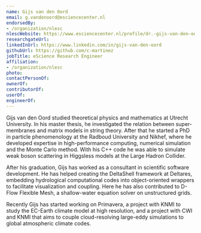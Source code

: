 ```yaml
---
name: Gijs van den Oord
email: g.vandenoord@esciencecenter.nl
endorsedBy:
- /organization/nlesc
nlescWebsite: https://www.esciencecenter.nl/profile/dr.-gijs-van-den-oord
researchgateUrl:
linkedInUrl: https://www.linkedin.com/in/gijs-van-den-oord
githubUrl: https://github.com/c-martinez
jobTitle: eScience Research Engineer
affiliation:
- /organization/nlesc
photo:
contactPersonOf:
ownerOf:
contributorOf:
userOf:
engineerOf:
---
```


Gijs van den Oord studied theoretical physics and mathematics at Utrecht University. In his master thesis, he investigated the relation between super-membranes and matrix models in string theory. After that he started a PhD in particle phenomenology at the Radboud University and Nikhef, where he developed expertise in high-performance computing, numerical simulation and the Monte Carlo method. With his C++ code he was able to simulate weak boson scattering in Higgsless models at the Large Hadron Collider. 

After his graduation, Gijs has worked as a consultant in scientific software development. He has helped creating the DeltaShell framework at Deltares, embedding hydrological computational codes into object-oriented wrappers to facilitate visualization and coupling. Here he has also contributed to D-Flow Flexible Mesh, a shallow-water equation solver on unstructured grids. 

Recently Gijs has started working on Primavera, a project with KNMI to study the EC-Earth climate model at high resolution, and a project with CWI and KNMI that aims to couple cloud-resolving large-eddy simulations to global atmospheric climate codes.
